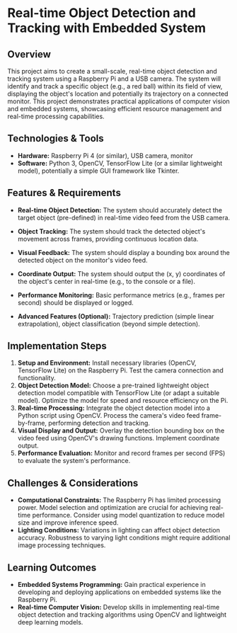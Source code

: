 # Real-time Object Detection and Tracking with Embedded System

## Overview

This project aims to create a small-scale, real-time object detection and tracking system using a Raspberry Pi and a USB camera. The system will identify and track a specific object (e.g., a red ball) within its field of view, displaying the object's location and potentially its trajectory on a connected monitor. This project demonstrates practical applications of computer vision and embedded systems, showcasing efficient resource management and real-time processing capabilities.

## Technologies & Tools

* **Hardware:** Raspberry Pi 4 (or similar), USB camera, monitor
* **Software:** Python 3, OpenCV, TensorFlow Lite (or a similar lightweight model), potentially a simple GUI framework like Tkinter.

## Features & Requirements

- **Real-time Object Detection:** The system should accurately detect the target object (pre-defined) in real-time video feed from the USB camera.
- **Object Tracking:**  The system should track the detected object's movement across frames, providing continuous location data.
- **Visual Feedback:** The system should display a bounding box around the detected object on the monitor's video feed.
- **Coordinate Output:** The system should output the (x, y) coordinates of the object's center in real-time (e.g., to the console or a file).
- **Performance Monitoring:** Basic performance metrics (e.g., frames per second) should be displayed or logged.

- **Advanced Features (Optional):**  Trajectory prediction (simple linear extrapolation), object classification (beyond simple detection).


## Implementation Steps

1. **Setup and Environment:** Install necessary libraries (OpenCV, TensorFlow Lite) on the Raspberry Pi.  Test the camera connection and functionality.
2. **Object Detection Model:** Choose a pre-trained lightweight object detection model compatible with TensorFlow Lite (or adapt a suitable model). Optimize the model for speed and resource efficiency on the Pi.
3. **Real-time Processing:** Integrate the object detection model into a Python script using OpenCV. Process the camera's video feed frame-by-frame, performing detection and tracking.
4. **Visual Display and Output:**  Overlay the detection bounding box on the video feed using OpenCV's drawing functions.  Implement coordinate output.
5. **Performance Evaluation:** Monitor and record frames per second (FPS) to evaluate the system's performance.


## Challenges & Considerations

- **Computational Constraints:** The Raspberry Pi has limited processing power.  Model selection and optimization are crucial for achieving real-time performance.  Consider using model quantization to reduce model size and improve inference speed.
- **Lighting Conditions:**  Variations in lighting can affect object detection accuracy.  Robustness to varying light conditions might require additional image processing techniques.

## Learning Outcomes

- **Embedded Systems Programming:**  Gain practical experience in developing and deploying applications on embedded systems like the Raspberry Pi.
- **Real-time Computer Vision:**  Develop skills in implementing real-time object detection and tracking algorithms using OpenCV and lightweight deep learning models.

